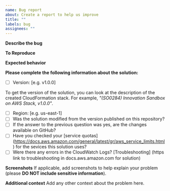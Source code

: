 ```yaml
---
name: Bug report
about: Create a report to help us improve
title: ""
labels: bug
assignees: ""
---
```


**Describe the bug**

<!--- A clear and concise description of what the bug is -->

**To Reproduce**

<!--- Steps to reproduce the behavior -->

**Expected behavior**

<!--- A clear and concise description of what you expected to happen -->

**Please complete the following information about the solution:**

- [ ] Version: [e.g. v1.0.0]

To get the version of the solution, you can look at the description of the created
CloudFormation stack. For example, _"(SO0284) Innovation Sandbox on AWS Stack, v1.0.0"_.

- [ ] Region: [e.g. us-east-1]
- [ ] Was the solution modified from the version published on this repository?
- [ ] If the answer to the previous question was yes, are the changes available on
      GitHub?
- [ ] Have you checked your [service quotas]
      (https://docs.aws.amazon.com/general/latest/gr/aws_service_limits.html)
      for the sevices this solution uses?
- [ ] Were there any errors in the CloudWatch Logs? [Troubleshooting]
      (https link to troubleshooting in docs.aws.amazon.com for solution)

**Screenshots**
If applicable, add screenshots to help explain your problem (please **DO NOT include
sensitive information**).

**Additional context**
Add any other context about the problem here.
